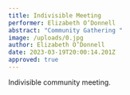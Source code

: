 ```yaml
---
title: Indivisible Meeting
performer: Elizabeth O’Donnell
abstract: "Community Gathering "
image: /uploads/0.jpg
author: Elizabeth O’Donnell
date: 2023-03-19T20:00:14.201Z
approved: true
---
```

Indivisible community meeting.